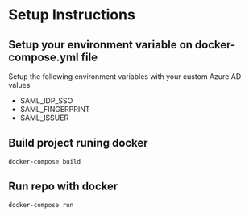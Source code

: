 # Setup Instructions
## Setup your environment variable on docker-compose.yml file
Setup the following environment variables with your custom Azure AD values
  * SAML_IDP_SSO
  * SAML_FINGERPRINT      
  * SAML_ISSUER
## Build project runing docker
```
docker-compose build
```
## Run repo with docker
```
docker-compose run
```
